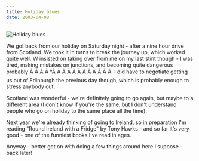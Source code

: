 ```yaml
---
title: Holiday blues
date: 2003-04-08
---
```


![Holiday blues](https://source.unsplash.com/-m88z7ily-w/1600x900)

We got back from our holiday on Saturday night - after a nine hour drive from Scotland. We took it in turns to break the journey up, which worked quite well. W insisted on taking over from me on my last stint though - I was tired, making mistakes on junctions, and becoming quite dangerous probably Ã Ã Ã Ã °Ã Ã Ã Ã Ã Ã Ã Ã Ã Ã Ã Ã  I did have to negotiate getting us out of Edinburgh the previous day though, which is probably enough to stress anybody out.

Scotland was wonderful - we're definitely going to go again, but maybe to a different area (I don't know if you're the same, but I don't understand people who go on holiday to the same place all the time).

Next year we're already thinking of going to Ireland, so in preparation I'm reading "Round Ireland with a Fridge" by Tony Hawks - and so far it's very good - one of the funniest books I've read in ages.

Anyway - better get on with doing a few things around here I suppose - back later!